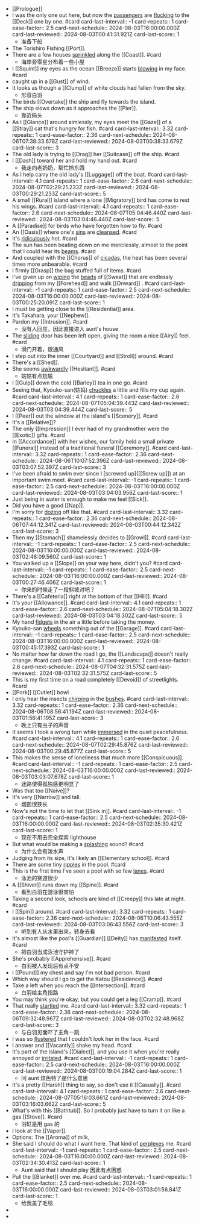 - [[Prologue]]
- I was the only one out here, but now the [passengers]([[Passenger]]) are [flocking]([[Flock]]) to the [[Deck]] one by one. #card
  card-last-interval:: -1
  card-repeats:: 1
  card-ease-factor:: 2.5
  card-next-schedule:: 2024-08-03T16:00:00.000Z
  card-last-reviewed:: 2024-08-03T00:41:31.921Z
  card-last-score:: 1
	- 准备下船
- The Torishiro Fishing [[Port]].
- There are a few houses [sprinkled]([[Sprinkle]]) along the [[Coast]]. #card
	- 海岸旁零星分布着一些小屋
- I [[Squint]] my eyes as the ocean [[Breeze]] starts [blowing]([[Blow]]) in my face. #card
- caught up in a [[Gust]] of wind.
- It looks as though a [[Clump]] of white clouds had fallen from the sky.
	- 形容白羽
- The birds [[Overtake]] the ship and fly towards the island.
- The ship slows down as it approaches the [[Pier]].
	- 靠近码头
- As I [[Glance]] around aimlessly, my eyes meet the [[Gaze]] of a [[Stray]] cat that's hungry for fish. #card
  card-last-interval:: 3.32
  card-repeats:: 1
  card-ease-factor:: 2.36
  card-next-schedule:: 2024-08-06T07:38:33.678Z
  card-last-reviewed:: 2024-08-03T00:38:33.679Z
  card-last-score:: 3
- The old lady is trying to [[Drag]] her [[Suitcase]] off the ship. #card
- I [[Dash]] toward her and hold my hand out. #card
	- 我走向老奶奶，帮忙拎东西
- As I help carry the old lady's [[Luggage]] off the boat. #card
  card-last-interval:: 4.1
  card-repeats:: 1
  card-ease-factor:: 2.6
  card-next-schedule:: 2024-08-07T02:29:21.233Z
  card-last-reviewed:: 2024-08-03T00:29:21.233Z
  card-last-score:: 5
- A small [[Rural]] island where a lone [[Migratory]] bird has come to rest his wings. #card
  card-last-interval:: 4.1
  card-repeats:: 1
  card-ease-factor:: 2.6
  card-next-schedule:: 2024-08-07T05:04:46.440Z
  card-last-reviewed:: 2024-08-03T03:04:46.440Z
  card-last-score:: 5
- A [[Paradise]] for birds who have forgotten how to fly. #card
- An [[Oasis]] where one's [sins]([[Sin]]) are [cleansed]([[Cleanse]]). #card
- It's [ridiculously]([[Ridiculous]]) hot. #card
- The sun has been beating down on me mercilessly, almost to the point that I could hear its [beams]([[Beam]]). #card
- And coupled with the [[Chorus]] of [cicadas]([[Cicada]]), the heat has been several times more unbearable. #card
- I firmly [[Grasp]] the bag stuffed full of items. #card
- I've given up on [wiping]([[Wipe]]) the [beads]([[Bead]]) of [[Sweat]] that are endlessly [dripping]([[Drip]]) from my [[Forehead]] and walk [[Onward]] . #card
  card-last-interval:: -1
  card-repeats:: 1
  card-ease-factor:: 2.5
  card-next-schedule:: 2024-08-03T16:00:00.000Z
  card-last-reviewed:: 2024-08-03T00:25:20.091Z
  card-last-score:: 1
- I must be getting close to the [[Residential]] area.
- It's Takahara, your [[Nephew]].
- Pardon my [[Intrusion]]. #card
	- 没有人回应，因此直接进入 aunt's house
- The [sliding]([[Slide]]) door has been left open, giving the room a nice [[Airy]] feel. #card
	- 滑门开着，很通风
- I step out into the inner [[Courtyard]] and [[Stroll]] around. #card
- There's a [[Shed]].
- She seems [awkwardly]([[Awkward]]) [[Hesitant]]. #card
	- 姑姑有点尬尴
- I [[Gulp]] down the cold [[Barley]] tea in one go. #card
- Seeing that, Kyouko-san(姑妈) [chuckles]([[Chuckle]]) a little and fills my cup again. #card
  card-last-interval:: 4.1
  card-repeats:: 1
  card-ease-factor:: 2.6
  card-next-schedule:: 2024-08-07T05:04:39.443Z
  card-last-reviewed:: 2024-08-03T03:04:39.444Z
  card-last-score:: 5
- I [[Peer]] out the window at the island's [[Scenery]]. #card
- It's a [[Relative]]?
- The only [[Impression]] I ever had of my grandmother were the [[Exotic]] gifts. #card
- In [[Accordance]] with her wishes, our family held a small private [[Funeral]] instead of a traditional funeral [[Ceremony]]. #card
  card-last-interval:: 3.32
  card-repeats:: 1
  card-ease-factor:: 2.36
  card-next-schedule:: 2024-08-06T10:07:52.396Z
  card-last-reviewed:: 2024-08-03T03:07:52.397Z
  card-last-score:: 3
- I've been afraid to swim ever since I [screwed up]([[Screw up]]) at an important swim meet. #card
  card-last-interval:: -1
  card-repeats:: 1
  card-ease-factor:: 2.5
  card-next-schedule:: 2024-08-03T16:00:00.000Z
  card-last-reviewed:: 2024-08-03T03:04:03.956Z
  card-last-score:: 1
- Just being in water is enough to make me feel [[Sick]].
- Did you have a good [[Nap]].
- I'm sorry for [dozing]([[Doze]]) off like that. #card
  card-last-interval:: 3.32
  card-repeats:: 1
  card-ease-factor:: 2.36
  card-next-schedule:: 2024-08-06T07:44:12.341Z
  card-last-reviewed:: 2024-08-03T00:44:12.342Z
  card-last-score:: 3
- Then my [[Stomach]] shamelessly decides to [[Growl]]. #card
  card-last-interval:: -1
  card-repeats:: 1
  card-ease-factor:: 2.5
  card-next-schedule:: 2024-08-03T16:00:00.000Z
  card-last-reviewed:: 2024-08-03T02:48:09.560Z
  card-last-score:: 1
- You walked up a [[Slope]] on your way here, didn't you? #card
  card-last-interval:: -1
  card-repeats:: 1
  card-ease-factor:: 2.5
  card-next-schedule:: 2024-08-03T16:00:00.000Z
  card-last-reviewed:: 2024-08-03T00:27:46.406Z
  card-last-score:: 1
	- 你来的时候走了一段斜坡对吧？
- There's a [[Cafeteria]] right at the bottom of that [[Hill]]. #card
- It's your [[Allowance]]. #card
  card-last-interval:: 4.1
  card-repeats:: 1
  card-ease-factor:: 2.6
  card-next-schedule:: 2024-08-07T05:04:18.302Z
  card-last-reviewed:: 2024-08-03T03:04:18.302Z
  card-last-score:: 5
- My hand [fidgets]([[Fidget]]) in the air a little before taking the money.
- Kyouko-san [wheels]([[Wheel]]) something out of the [[Garage]]. #card
  card-last-interval:: -1
  card-repeats:: 1
  card-ease-factor:: 2.5
  card-next-schedule:: 2024-08-03T16:00:00.000Z
  card-last-reviewed:: 2024-08-03T00:45:17.393Z
  card-last-score:: 1
- No matter how far down the road I go, the [[Landscape]] doesn't really change. #card
  card-last-interval:: 4.1
  card-repeats:: 1
  card-ease-factor:: 2.6
  card-next-schedule:: 2024-08-07T04:32:31.575Z
  card-last-reviewed:: 2024-08-03T02:32:31.575Z
  card-last-score:: 5
- This is my first time on a road completely [[Devoid]] of streetlights. #card
- [[Pork]] [[Cutlet]] bowl
- I only hear the insects [chirping]([[Chirp]]) in the [bushes]([[Bush]]). #card
  card-last-interval:: 3.32
  card-repeats:: 1
  card-ease-factor:: 2.36
  card-next-schedule:: 2024-08-06T08:56:41.194Z
  card-last-reviewed:: 2024-08-03T01:56:41.195Z
  card-last-score:: 3
	- 晚上只有虫子的声音
- It seems I took a wrong turn while [immersed]([[Immerse]]) in the quiet peacefulness. #card
  card-last-interval:: 4.1
  card-repeats:: 1
  card-ease-factor:: 2.6
  card-next-schedule:: 2024-08-07T02:29:45.876Z
  card-last-reviewed:: 2024-08-03T00:29:45.877Z
  card-last-score:: 5
- This makes the sense of loneliness that much more [[Conspicuous]]. #card
  card-last-interval:: -1
  card-repeats:: 1
  card-ease-factor:: 2.5
  card-next-schedule:: 2024-08-03T16:00:00.000Z
  card-last-reviewed:: 2024-08-03T03:03:07.678Z
  card-last-score:: 1
	- 迷路使得孤独感更明显了
- Was that too [[Naive]]?
- It's very [[Narrow]] and tall.
	- 烟囱很狭长
- Now's not the time to let that [[Sink in]]. #card
  card-last-interval:: -1
  card-repeats:: 1
  card-ease-factor:: 2.5
  card-next-schedule:: 2024-08-03T16:00:00.000Z
  card-last-reviewed:: 2024-08-03T02:35:30.421Z
  card-last-score:: 1
	- 现在不用去完全探索 lighthouse
- But what would be making a [splashing]([[Splash]]) sound? #card
	- 为什么会有泼水声
- Judging from its size, it's likely an [[Elementary school]]. #card
- There are some tiny [ripples]([[Ripple]]) in the pool. #card
- This is the first time I've seen a pool with so few [lanes]([[Lane]]). #card
	- 泳池的赛道很少
- A [[Shiver]] runs down my [[Spine]]. #card
	- 看到白羽在游泳很害怕
- Taking a second look, schools are kind of [[Creepy]] this late at night. #card
- I [[Spin]] around. #card
  card-last-interval:: 3.32
  card-repeats:: 1
  card-ease-factor:: 2.36
  card-next-schedule:: 2024-08-06T10:06:43.555Z
  card-last-reviewed:: 2024-08-03T03:06:43.556Z
  card-last-score:: 3
	- 听到有人从水里出来，转身去看
- It's almost like the pool's [[Guardian]] [[Deity]] has [manifested]([[Manifest]]) itself. #card
	- 把白羽当成泳池守护神了
- She's probably [[Apprehensive]]. #card
	- 白羽被人发现后有点不安
- I [[Pound]] my chest and say I'm not bad person. #card
- Which way should I go to get the Katou [[Residence]]. #card
- Take a left when you reach the [[Intersection]]. #card
	- 白羽给主角指路
- You may think you're okay, but you could get a leg [[Cramp]]. #card
- That really [startled]([[Startle]]) me. #card
  card-last-interval:: 3.32
  card-repeats:: 1
  card-ease-factor:: 2.36
  card-next-schedule:: 2024-08-06T09:32:48.967Z
  card-last-reviewed:: 2024-08-03T02:32:48.968Z
  card-last-score:: 3
	- 与白羽见面吓了主角一跳
- I was so [flustered]([[Fluster]]) that I couldn't look her in the face. #card
- I answer and [[Vacantly]] shake my head. #card
- It's part of the island's [[Dialect]], and you use it when you're really annoyed or [irritated]([[Irritate]]). #card
  card-last-interval:: -1
  card-repeats:: 1
  card-ease-factor:: 2.5
  card-next-schedule:: 2024-08-03T16:00:00.000Z
  card-last-reviewed:: 2024-08-03T00:19:04.284Z
  card-last-score:: 1
	- 问 aunt 烦色特了是什么意思
- It's a pretty [[Harsh]] thing to say, so don't use it [[Casually]]. #card
  card-last-interval:: 4.1
  card-repeats:: 1
  card-ease-factor:: 2.6
  card-next-schedule:: 2024-08-07T05:16:03.661Z
  card-last-reviewed:: 2024-08-03T03:16:03.662Z
  card-last-score:: 5
- What's with this [[Bathtub]]. So I probably just have to turn it on like a gas [[Stove]]. #card
	- 浴缸是用 gas 的
- I look at the [[Vapor]].
- Options: The [[Aroma]] of milk,
- She said I should do what I want here. That kind of [perplexes]([[Perplex]]) me. #card
  card-last-interval:: -1
  card-repeats:: 1
  card-ease-factor:: 2.5
  card-next-schedule:: 2024-08-03T16:00:00.000Z
  card-last-reviewed:: 2024-08-03T02:34:30.413Z
  card-last-score:: 1
	- Aunt said that I should play 因此有点困惑
- Pull the [[Blanket]] over me. #card
  card-last-interval:: -1
  card-repeats:: 1
  card-ease-factor:: 2.5
  card-next-schedule:: 2024-08-03T16:00:00.000Z
  card-last-reviewed:: 2024-08-03T03:01:56.841Z
  card-last-score:: 1
	- 给我盖了毛毯
-
-